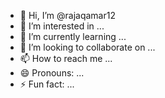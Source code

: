 - 👋 Hi, I’m @rajaqamar12
- 👀 I’m interested in ...
- 🌱 I’m currently learning ...
- 💞️ I’m looking to collaborate on ...
- 📫 How to reach me ...
- 😄 Pronouns: ...
- ⚡ Fun fact: ...

<!---
rajaqamar12/rajaqamar12 is a ✨ special ✨ repository because its `README.md` (this file) appears on your GitHub profile.
You can click the Preview link to take a look at your changes.gnxngcn
--->
